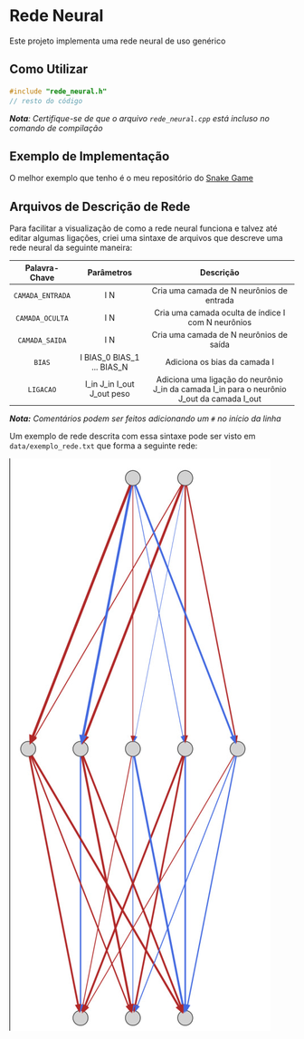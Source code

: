 # Rede Neural
Este projeto implementa uma rede neural de uso genérico

## Como Utilizar

```C++
#include "rede_neural.h"
// resto do código
```
***Nota**: Certifique-se de que o arquivo `rede_neural.cpp` está incluso no comando de compilação*

## Exemplo de Implementação
O melhor exemplo que tenho é o meu repositório do [Snake Game](https://github.com/Largyrixa/SnakeGame.git)

## Arquivos de Descrição de Rede
Para facilitar a visualização de como a rede neural funciona e talvez até editar algumas ligações, criei uma sintaxe de arquivos que descreve uma rede neural da seguinte maneira:

| Palavra-Chave | Parâmetros | Descrição |
| :-----------: | :--------: | :--------: |
| `CAMADA_ENTRADA`| I N | Cria uma camada de N neurônios de entrada |
| `CAMADA_OCULTA` | I N | Cria uma camada oculta de índice I com N neurônios |
| `CAMADA_SAIDA` | I N | Cria uma camada de N neurônios de saída |
| `BIAS`          | I BIAS_0 BIAS_1 ... BIAS_N | Adiciona os bias da camada I |
| `LIGACAO` | I_in J_in I_out J_out peso | Adiciona uma ligação do neurônio J_in da camada I_in para o neurônio J_out da camada I_out |

***Nota:** Comentários podem ser feitos adicionando um `#` no início da linha*

Um exemplo de rede descrita com essa sintaxe pode ser visto em `data/exemplo_rede.txt` que forma a seguinte rede:

<img src="images/exemplo.png">